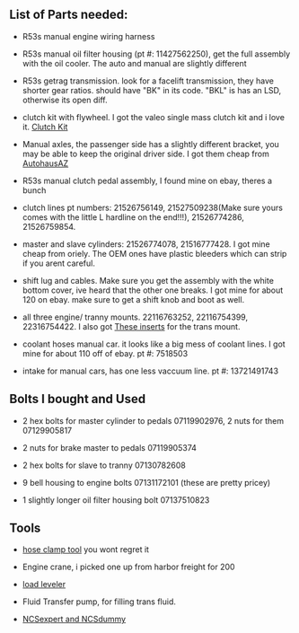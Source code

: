 ## List of Parts needed:

* R53s manual engine wiring harness

* R53s manual oil filter housing (pt #: 11427562250), get the full assembly with the oil cooler. The auto and manual are slightly different

* R53s getrag transmission. look for a facelift transmission, they have shorter gear ratios. should have "BK" in its code. "BKL" is has an LSD, otherwise its open diff.

* clutch kit with flywheel. I got the valeo single mass clutch kit and i love it. [Clutch Kit](https://www.ecstuning.com/News/R53_R52_MINI_Cooper_S_JCW_Valeo_Dual_Mass_Single_Mass_Conversion_Kit_19376/)

* Manual axles, the passenger side has a slightly different bracket, you may be able to keep the original driver side. I got them cheap from [AutohausAZ](https://www.autohausaz.com/pn/2D-31607574850)

* R53s manual clutch pedal assembly, I found mine on ebay, theres a bunch

* clutch lines pt numbers: 21526756149, 21527509238(Make sure yours comes with the little L hardline on the end!!!), 21526774286, 21526759854.

* master and slave cylinders:	21526774078, 21516777428. I got mine cheap from oriely. The OEM ones have plastic bleeders which can strip if you arent careful.

* shift lug and cables. Make sure you get the assembly with the white bottom cover, ive heard that the other one breaks. I got mine for about 120 on ebay. make sure to get a shift knob and boot as well.

* all three engine/ tranny mounts. 22116763252,	22116754399, 22316754422. I also got [These inserts](https://www.ecstuning.com/b-powerflex-parts/mini-gen-1-gearbox-mount-bushing-insert/pff5-122~pfx/) for the trans mount.

* coolant hoses manual car. it looks like a big mess of coolant lines. I got mine for about 110 off of ebay. pt #: 7518503

* intake for manual cars, has one less vaccuum line. pt #: 13721491743

## Bolts I bought and Used

*  2 hex bolts for master cylinder to pedals 07119902976, 2 nuts for them 07129905817

* 2 nuts for brake master to pedals 07119905374

* 2 hex bolts for slave to tranny 07130782608

* 9 bell housing to engine bolts 07131172101 (these are pretty pricey)

* 1 slightly longer oil filter housing bolt 07137510823

## Tools 

* [hose clamp tool](https://www.autozone.com/wrenches-pliers-and-cutters/hose-clamp-pliers/oemtools-hose-clamp-pliers/607069_0_0?spps.s=3321&cmpid=LIA:US:EN:AD:NL:1000000:GEN:71700000069889792&gclid=CjwKCAiAr6-ABhAfEiwADO4sfUlc9vnQjBNkaWGMQN04-gX8AcB8aGWflYc4tLb0j5wcg1zejR6McRoCqYQQAvD_BwE&gclsrc=aw.ds) you wont regret it

* Engine crane, i picked one up from harbor freight for 200

* [load leveler](https://www.harborfreight.com/2-ton-capacity-load-leveler-60659.html)

* Fluid Transfer pump, for filling trans fluid.

* [NCSexpert and NCSdummy](https://www.bimmerfest.com/threads/mikes-easy-bmw-tools-package.879366/)
